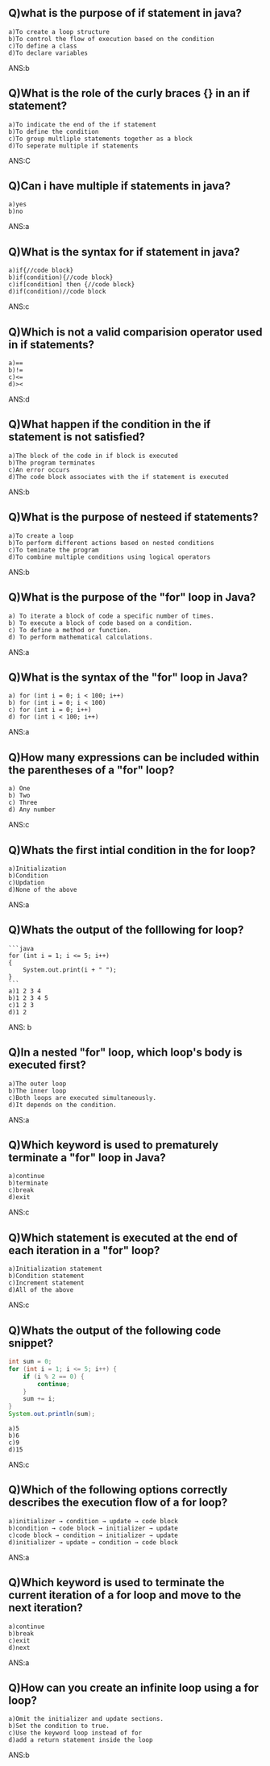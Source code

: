 ## Q)what is the purpose of if statement in java?
    a)To create a loop structure
    b)To control the flow of execution based on the condition
    c)To define a class
    d)To declare variables

ANS:b

## Q)What is the role of the curly braces {} in an if statement?
    a)To indicate the end of the if statement 
    b)To define the condition
    c)To group multliple statements together as a block 
    d)To seperate multiple if statements 

ANS:C

## Q)Can i have multiple if statements in java?
    a)yes
    b)no

ANS:a

## Q)What is the syntax for if statement in java?
    a)if{//code block}
    b)if(condition){//code block}
    c)if[condition] then {//code block}
    d)if(condition)//code block

ANS:c

## Q)Which is not a valid comparision operator used in if statements?
    a)==
    b)!=
    c)<=
    d)><

ANS:d

## Q)What happen if the condition in the if statement is not satisfied?
    a)The block of the code in if block is executed
    b)The program terminates
    c)An error occurs 
    d)The code block associates with the if statement is executed 

ANS:b

## Q)What is the purpose of nesteed if statements?
    a)To create a loop
    b)To perform different actions based on nested conditions
    c)To teminate the program 
    d)To combine multiple conditions using logical operators

ANS:b

## Q)What is the purpose of the "for" loop in Java?
    a) To iterate a block of code a specific number of times.
    b) To execute a block of code based on a condition.
    c) To define a method or function.
    d) To perform mathematical calculations.

ANS:a

## Q)What is the syntax of the "for" loop in Java?
    a) for (int i = 0; i < 100; i++)
    b) for (int i = 0; i < 100)
    c) for (int i = 0; i++)
    d) for (int i < 100; i++)

ANS:a

## Q)How many expressions can be included within the parentheses of a "for" loop?
    a) One
    b) Two
    c) Three
    d) Any number

ANS:c

## Q)Whats the first intial condition in the for loop?
    a)Initialization
    b)Condition
    c)Updation
    d)None of the above

ANS:a

## Q)Whats the output of the folllowing for loop?
    ```java
    for (int i = 1; i <= 5; i++)
    {
        System.out.print(i + " ");
    }
    ```
    a)1 2 3 4 
    b)1 2 3 4 5
    c)1 2 3
    d)1 2

 ANS: b

 ## Q)In a nested "for" loop, which loop's body is executed first?
    a)The outer loop
    b)The inner loop
    c)Both loops are executed simultaneously.
    d)It depends on the condition.

ANS:a

## Q)Which keyword is used to prematurely terminate a "for" loop in Java?
    a)continue
    b)terminate
    c)break
    d)exit

ANS:c

## Q)Which statement is executed at the end of each iteration in a "for" loop?
    a)Initialization statement
    b)Condition statement
    c)Increment statement
    d)All of the above

ANS:c

## Q)Whats the output of the following code snippet?
```java 
int sum = 0;
for (int i = 1; i <= 5; i++) {
    if (i % 2 == 0) {
        continue;
    }
    sum += i;
}
System.out.println(sum);
```
    a)5
    b)6
    c)9
    d)15

ANS:c

## Q)Which of the following options correctly describes the execution flow of a for loop?
    a)initializer → condition → update → code block
    b)condition → code block → initializer → update
    c)code block → condition → initializer → update
    d)initializer → update → condition → code block

ANS:a

## Q)Which keyword is used to terminate the current iteration of a for loop and move to the next iteration?
    a)continue
    b)break
    c)exit
    d)next

ANS:a

## Q)How can you create an infinite loop using a for loop?
    a)Omit the initializer and update sections.
    b)Set the condition to true.
    c)Use the keyword loop instead of for
    d)add a return statement inside the loop

ANS:b














